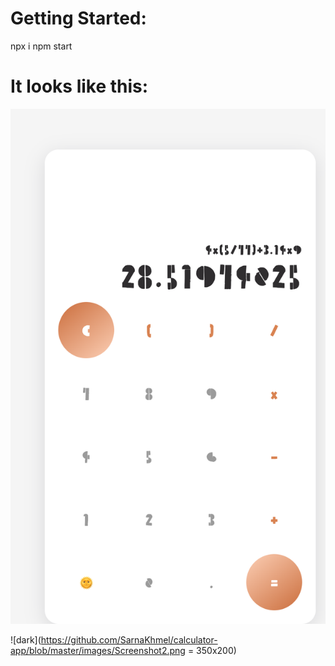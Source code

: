 # Getting Started:

npx i
npm start

# It looks like this:

![white](./images/Screenshot1.png)

![dark](https://github.com/SarnaKhmel/calculator-app/blob/master/images/Screenshot2.png = 350x200)
